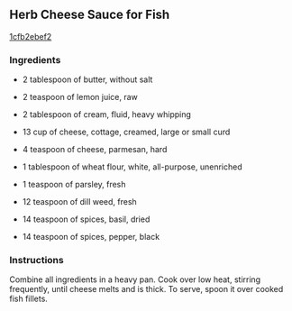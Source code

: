 ## Herb Cheese Sauce for Fish

[1cfb2ebef2](http://www.food.com/recipe/herb-cheese-sauce-for-fish-251802)

### Ingredients

 - 2 tablespoon of butter, without salt

 - 2 teaspoon of lemon juice, raw

 - 2 tablespoon of cream, fluid, heavy whipping

 - 13 cup of cheese, cottage, creamed, large or small curd

 - 4 teaspoon of cheese, parmesan, hard

 - 1 tablespoon of wheat flour, white, all-purpose, unenriched

 - 1 teaspoon of parsley, fresh

 - 12 teaspoon of dill weed, fresh

 - 14 teaspoon of spices, basil, dried

 - 14 teaspoon of spices, pepper, black

### Instructions

Combine all ingredients in a heavy pan. Cook over low heat, stirring frequently, until cheese melts and is thick. To serve, spoon it over cooked fish fillets.